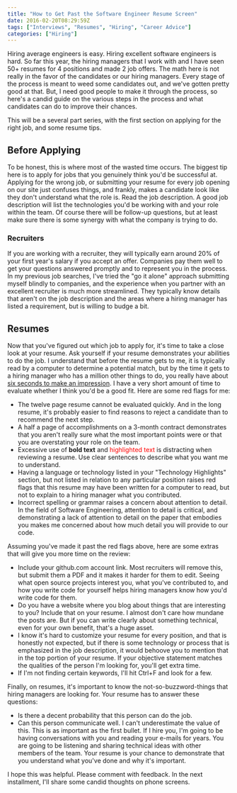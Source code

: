 ```yaml
---
title: "How to Get Past the Software Engineer Resume Screen"
date: 2016-02-20T08:29:59Z
tags: ["Interviews", "Resumes", "Hiring", "Career Advice"]
categories: ["Hiring"]
---
```


Hiring average engineers is easy. Hiring excellent software engineers is hard. So far this year, the hiring managers that I work with and I have seen 50+ resumes for 4 positions and made 2 job offers. The math here is not really in the favor of the candidates or our hiring managers. Every stage of the process is meant to weed some candidates out, and we've gotten pretty good at that. But, I need good people to make it through the process, so here's a candid guide on the various steps in the process and what candidates can do to improve their chances.

This will be a several part series, with the first section on applying for the right job, and some resume tips.

<!--more-->

## Before Applying

To be honest, this is where most of the wasted time occurs. The biggest tip here is to apply for jobs that you genuinely think you'd be successful at. Applying for the wrong job, or submitting your resume for every job opening on our site just confuses things, and frankly, makes a candidate look like they don't understand what the role is. Read the job description. A good job description will list the technologies you'd be working with and your role within the team. Of course there will be follow-up questions, but at least make sure there is some synergy with what the company is trying to do.

### Recruiters

If you are working with a recruiter, they will typically earn around 20% of your first year's salary if you accept an offer. Companies pay them well to get your questions answered promptly and to represent you in the process. In my previous job searches, I've tried the "go it alone" approach submitting myself blindly to companies, and the experience when you partner with an excellent recruiter is much more streamlined. They typically know details that aren't on the job description and the areas where a hiring manager has listed a requirement, but is willing to budge a bit.

## Resumes

Now that you've figured out which job to apply for, it's time to take a close look at your resume. Ask yourself if your resume demonstrates your abilities to do the job. I understand that before the resume gets to me, it is typically read by a computer to determine a potential match, but by the time it gets to a hiring manager who has a million other things to do, you really have about [six seconds to make an impression](https://thesixsecondresume.com/). I have a very short amount of time to evaluate whether I think you'd be a good fit. Here are some red flags for me:

*   The twelve page resume cannot be evaluated quickly. And in the long resume, it's probably easier to find reasons to reject a candidate than to recommend the next step.
*   A half a page of accomplishments on a 3-month contract demonstrates that you aren't really sure what the most important points were or that you are overstating your role on the team.
*   Excessive use of **bold text** and <span style="color: #ff0000;">highlighted text</span> is distracting when reviewing a resume. Use clear sentences to describe what you want me to understand.
*   Having a language or technology listed in your "Technology Highlights" section, but not listed in relation to any particular position raises red flags that this resume may have been written for a computer to read, but not to explain to a hiring manager what you contributed.
*   Incorrect spelling or grammar raises a concern about attention to detail. In the field of Software Engineering, attention to detail is critical, and demonstrating a lack of attention to detail on the paper that embodies you makes me concerned about how much detail you will provide to our code.

Assuming you've made it past the red flags above, here are some extras that will give you more time on the review:

*   Include your github.com account link. Most recruiters will remove this, but submit them a PDF and it makes it harder for them to edit. Seeing what open source projects interest you, what you've contributed to, and how you write code for yourself helps hiring managers know how you'd write code for them.
*   Do you have a website where you blog about things that are interesting to you? Include that on your resume. I almost don't care how mundane the posts are. But if you can write clearly about something technical, even for your own benefit, that's a huge asset.
*   I know it's hard to customize your resume for every position, and that is honestly not expected, but if there is some technology or process that is emphasized in the job description, it would behoove you to mention that in the top portion of your resume. If your objective statement matches the qualities of the person I'm looking for, you'll get extra time.
*   If I'm not finding certain keywords, I'll hit Ctrl+F and look for a few.

Finally, on resumes, it's important to know the not-so-buzzword-things that hiring managers are looking for. Your resume has to answer these questions:

*   Is there a decent probability that this person can do the job.
*   Can this person communicate well. I can't underestimate the value of this. This is as important as the first bullet. If I hire you, I'm going to be having conversations with you and reading your e-mails for years. You are going to be listening and sharing technical ideas with other members of the team. Your resume is your chance to demonstrate that you understand what you've done and why it's important.

I hope this was helpful. Please comment with feedback. In the next installment, I'll share some candid thoughts on phone screens.
